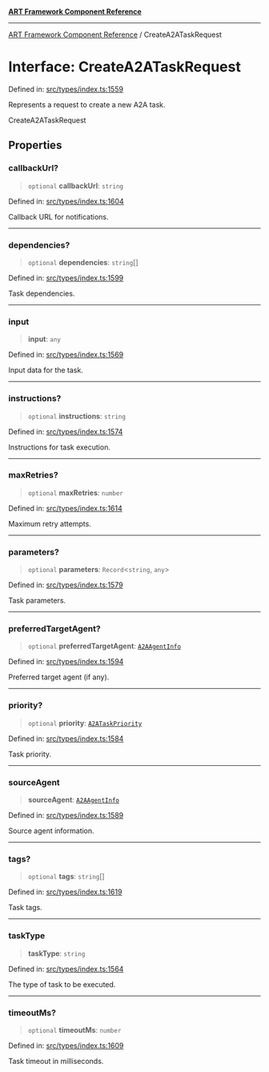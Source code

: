 [**ART Framework Component Reference**](../README.md)

***

[ART Framework Component Reference](../README.md) / CreateA2ATaskRequest

# Interface: CreateA2ATaskRequest

Defined in: [src/types/index.ts:1559](https://github.com/hashangit/ART/blob/1e49ae91e230443ba790ac800658233963b3d60c/src/types/index.ts#L1559)

Represents a request to create a new A2A task.

 CreateA2ATaskRequest

## Properties

### callbackUrl?

> `optional` **callbackUrl**: `string`

Defined in: [src/types/index.ts:1604](https://github.com/hashangit/ART/blob/1e49ae91e230443ba790ac800658233963b3d60c/src/types/index.ts#L1604)

Callback URL for notifications.

***

### dependencies?

> `optional` **dependencies**: `string`[]

Defined in: [src/types/index.ts:1599](https://github.com/hashangit/ART/blob/1e49ae91e230443ba790ac800658233963b3d60c/src/types/index.ts#L1599)

Task dependencies.

***

### input

> **input**: `any`

Defined in: [src/types/index.ts:1569](https://github.com/hashangit/ART/blob/1e49ae91e230443ba790ac800658233963b3d60c/src/types/index.ts#L1569)

Input data for the task.

***

### instructions?

> `optional` **instructions**: `string`

Defined in: [src/types/index.ts:1574](https://github.com/hashangit/ART/blob/1e49ae91e230443ba790ac800658233963b3d60c/src/types/index.ts#L1574)

Instructions for task execution.

***

### maxRetries?

> `optional` **maxRetries**: `number`

Defined in: [src/types/index.ts:1614](https://github.com/hashangit/ART/blob/1e49ae91e230443ba790ac800658233963b3d60c/src/types/index.ts#L1614)

Maximum retry attempts.

***

### parameters?

> `optional` **parameters**: `Record`\<`string`, `any`\>

Defined in: [src/types/index.ts:1579](https://github.com/hashangit/ART/blob/1e49ae91e230443ba790ac800658233963b3d60c/src/types/index.ts#L1579)

Task parameters.

***

### preferredTargetAgent?

> `optional` **preferredTargetAgent**: [`A2AAgentInfo`](A2AAgentInfo.md)

Defined in: [src/types/index.ts:1594](https://github.com/hashangit/ART/blob/1e49ae91e230443ba790ac800658233963b3d60c/src/types/index.ts#L1594)

Preferred target agent (if any).

***

### priority?

> `optional` **priority**: [`A2ATaskPriority`](../enumerations/A2ATaskPriority.md)

Defined in: [src/types/index.ts:1584](https://github.com/hashangit/ART/blob/1e49ae91e230443ba790ac800658233963b3d60c/src/types/index.ts#L1584)

Task priority.

***

### sourceAgent

> **sourceAgent**: [`A2AAgentInfo`](A2AAgentInfo.md)

Defined in: [src/types/index.ts:1589](https://github.com/hashangit/ART/blob/1e49ae91e230443ba790ac800658233963b3d60c/src/types/index.ts#L1589)

Source agent information.

***

### tags?

> `optional` **tags**: `string`[]

Defined in: [src/types/index.ts:1619](https://github.com/hashangit/ART/blob/1e49ae91e230443ba790ac800658233963b3d60c/src/types/index.ts#L1619)

Task tags.

***

### taskType

> **taskType**: `string`

Defined in: [src/types/index.ts:1564](https://github.com/hashangit/ART/blob/1e49ae91e230443ba790ac800658233963b3d60c/src/types/index.ts#L1564)

The type of task to be executed.

***

### timeoutMs?

> `optional` **timeoutMs**: `number`

Defined in: [src/types/index.ts:1609](https://github.com/hashangit/ART/blob/1e49ae91e230443ba790ac800658233963b3d60c/src/types/index.ts#L1609)

Task timeout in milliseconds.
